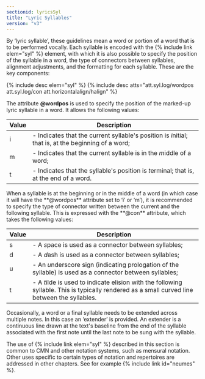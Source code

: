 ```yaml
---
sectionid: lyricsSyl
title: "Lyric Syllables"
version: "v3"
---
```


By ‘lyric syllable’, these guidelines mean a word or portion of a word
that is to be performed vocally. Each syllable is encoded with the {% include link elem="syl" %}
element, with which it is also possible to specify the position of the syllable in
a word, the
type of connectors between syllables, alignment adjustments, and the formatting for
each
syllable. These are the key components:



{% include desc elem="syl" %}
{% include desc atts="att.syl.log/wordpos att.syl.log/con att.horizontalalign/halign" %}




The attribute **@wordpos** is used to specify the position of the marked-up lyric
syllable in a word. It allows the following values:

<table class="table table-striped">
   <thead>
      <tr>
         <th>Value</th>
         <th>Description</th>
      </tr>
   </thead>
   <tbody>
      <tr>
         <td>i</td>
         <td> - Indicates that the current syllable's position is <em class="mentioned">i</em>nitial; that is, at the beginning of a word;
         </td>
      </tr>
      <tr>
         <td>m</td>
         <td> - Indicates that the current syllable is in the <em class="mentioned">m</em>iddle of a word;
         </td>
      </tr>
      <tr>
         <td>t</td>
         <td> - Indicates that the syllable's position is <em class="mentioned">t</em>erminal; that is, at the end of a word.
         </td>
      </tr>
   </tbody>
</table>When a syllable is at the beginning or in the middle of a word (in which case it will
have
the **@wordpos** attribute set to ‘i’ or ‘m’), it
is recommended to specify the type of connector written between the current and the
following
syllable. This is expressed with the **@con** attribute, which takes the following
values:


<table class="table table-striped">
   <thead>
      <tr>
         <th>Value</th>
         <th>Description</th>
      </tr>
   </thead>
   <tbody>
      <tr>
         <td>s</td>
         <td> - A <em class="mentioned">s</em>pace is used as a connector between syllables;
         </td>
      </tr>
      <tr>
         <td>d</td>
         <td> - A <em class="mentioned">d</em>ash is used as a connector between syllables;
         </td>
      </tr>
      <tr>
         <td>u</td>
         <td> - An <em class="mentioned">u</em>nderscore sign (indicating prologation of the syllable) is used as a connector between
            syllables;
         </td>
      </tr>
      <tr>
         <td>t</td>
         <td> - A <em class="mentioned">t</em>ilde is used to indicate elision with the following syllable. This is typically rendered
            as a small curved line between the syllables.
         </td>
      </tr>
   </tbody>
</table>Occasionally, a word or a final syllable needs to be extended across multiple notes.
In this
case an ‘extender’ is provided. An extender is a continuous line drawn at
the text's baseline from the end of the syllable associated with the first note until
the last
note to be sung with the syllable.

The use of {% include link elem="syl" %} described in this section is common to CMN and other
notation systems, such as mensural notation. Other uses specific to certain types
of notation
and repertoires are addressed in other chapters. See for example {% include link id="neumes" %}.

